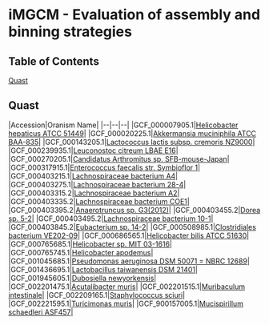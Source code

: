 # iMGCM - Evaluation of assembly and binning strategies

## Table of Contents  
[Quast](#Quast)  

## Quast

|Accession|Oranism Name|
|--|--|--|
|GCF_000007905.1|[Helicobacter hepaticus ATCC 51449](https://tillrobin.github.io/iMGMC/quastreports/GCF_000007905.1-report.html)|
|GCF_000020225.1|[Akkermansia muciniphila ATCC BAA-835](https://tillrobin.github.io/iMGMC/quastreports/GCF_000020225.1-report.html)|
|GCF_000143205.1|[Lactococcus lactis subsp. cremoris NZ9000](https://tillrobin.github.io/iMGMC/quastreports/GCF_000143205.1-report.html)|
|GCF_000239935.1|[Leuconostoc citreum LBAE E16](https://tillrobin.github.io/iMGMC/quastreports/GCF_000239935.1-report.html)|
|GCF_000270205.1|[Candidatus Arthromitus sp. SFB-mouse-Japan](https://tillrobin.github.io/iMGMC/quastreports/GCF_000270205.1-report.html)|
|GCF_000317915.1|[Enterococcus faecalis str. Symbioflor 1](https://tillrobin.github.io/iMGMC/quastreports/GCF_000317915.1-report.html)|
|GCF_000403215.1|[Lachnospiraceae bacterium A4](https://tillrobin.github.io/iMGMC/quastreports/GCF_000403215.1-report.html)|
|GCF_000403275.1|[Lachnospiraceae bacterium 28-4](https://tillrobin.github.io/iMGMC/quastreports/GCF_000403275.1-report.html)|
|GCF_000403315.2|[Lachnospiraceae bacterium A2](https://tillrobin.github.io/iMGMC/quastreports/GCF_000403315.2-report.html)|
|GCF_000403335.2|[Lachnospiraceae bacterium COE1](https://tillrobin.github.io/iMGMC/quastreports/GCF_000403335.2-report.html)|
|GCF_000403395.2|[Anaerotruncus sp. G3(2012)](https://tillrobin.github.io/iMGMC/quastreports/GCF_000403395.2-report.html)|
|GCF_000403455.2|[Dorea sp. 5-2](https://tillrobin.github.io/iMGMC/quastreports/GCF_000403455.2-report.html)|
|GCF_000403495.2|[Lachnospiraceae bacterium 10-1](https://tillrobin.github.io/iMGMC/quastreports/GCF_000403495.2-report.html)|
|GCF_000403845.2|[Eubacterium sp. 14-2](https://tillrobin.github.io/iMGMC/quastreports/GCF_000403845.2-report.html)|
|GCF_000508985.1|[Clostridiales bacterium VE202-09](https://tillrobin.github.io/iMGMC/quastreports/GCF_000508985.1-report.html)|
|GCF_000686565.1|[Helicobacter bilis ATCC 51630](https://tillrobin.github.io/iMGMC/quastreports/GCF_000686565.1-report.html)|
|GCF_000765685.1|[Helicobacter sp. MIT 03-1616](https://tillrobin.github.io/iMGMC/quastreports/GCF_000765685.1-report.html)|
|GCF_000765745.1|[Helicobacter apodemus](https://tillrobin.github.io/iMGMC/quastreports/GCF_000765745.1-report.html)|
|GCF_001045685.1|[Pseudomonas aeruginosa DSM 50071 = NBRC 12689](https://tillrobin.github.io/iMGMC/quastreports/GCF_001045685.1-report.html)|
|GCF_001436695.1|[Lactobacillus taiwanensis DSM 21401](https://tillrobin.github.io/iMGMC/quastreports/GCF_001436695.1-report.html)|
|GCF_001945605.1|[Dubosiella newyorkensis](https://tillrobin.github.io/iMGMC/quastreports/GCF_001945605.1-report.html)|
|GCF_002201475.1|[Acutalibacter muris](https://tillrobin.github.io/iMGMC/quastreports/GCF_002201475.1-report.html)|
|GCF_002201515.1|[Muribaculum intestinale](https://tillrobin.github.io/iMGMC/quastreports/GCF_002201515.1-report.html)|
|GCF_002209165.1|[Staphylococcus sciuri](https://tillrobin.github.io/iMGMC/quastreports/GCF_002209165.1-report.html)|
|GCF_002221595.1|[Turicimonas muris](https://tillrobin.github.io/iMGMC/quastreports/GCF_002221595.1-report.html)|
|GCF_900157005.1|[Mucispirillum schaedleri ASF457](https://tillrobin.github.io/iMGMC/quastreports/GCF_900157005.1-report.html)|


